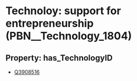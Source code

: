 # Technoloy: __support for entrepreneurship__ (PBN__Technology_1804)

## Property: has_TechnologyID

* [Q3908516](Q3908516)

